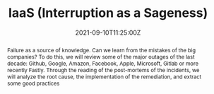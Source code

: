 ---
title: IaaS (Interruption as a Sageness)

event: JUG SummerCamp 2021
event_url: https://www.jugsummercamp.org/edition/12/presentations/xBamRFdmcpte0HCR5YjW

location: La Rochelle (Espace Encan)
address:
  street: Quai Louis Prunier
  city: La Rochelle
  region: CM
  postcode: '17000'
  country: France

summary: Failure as a source of knowledge
abstract: "Failure as a source of knowledge. Can we learn from the mistakes of the big companies?
To do this, we will review some of the major outages of the last decade: Github, Google, Amazon, Facebook, Apple, Microsoft, Gitlab or more recently Fastly. Through the reading of the post-mortems of the incidents, we will analyze the root cause, the implementation of the remediation, and extract some good practices"

date: "2021-09-10T11:25:00Z"
date_end: "2021-09-10T12:15:00Z"
all_day: false

publishDate: "2021-09-11T00:00:00Z"

authors: [David Aparicio]
tags: [SRE]

featured: false

image:
  caption: 'Image credit: [**Slides**](../../talks/JSC2021_IaaS.pdf)'
  focal_point: Right

links:
url_code: ""
url_pdf: ""
url_slides: "talks/JSC2021_IaaS.pdf"
url_video: ""

slides: ""
projects: []
---